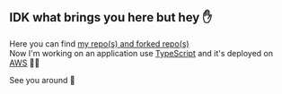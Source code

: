 ## IDK what brings you here but hey ✋

Here you can find [my repo(s) and forked repo(s)](https://github.com/didadadida93?tab=repositories)  
Now I'm working on an application use [TypeScript](https://www.typescriptlang.org/) and it's deployed on [AWS](https://aws.amazon.com/) 👨‍💻

See you around 👋
